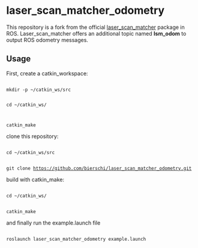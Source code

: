 # laser_scan_matcher_odometry

This repository is a fork from the official [laser_scan_matcher](http://wiki.ros.org/laser_scan_matcher) package in ROS.
Laser_scan_matcher offers an additional topic named **lsm_odom** to output ROS odometry messages.


## Usage

First, create a catkin_workspace:

<code>
mkdir -p ~/catkin_ws/src

cd ~/catkin_ws/

catkin_make
</code>

clone this repository:<br>

<code>
cd ~/catkin_ws/src

git clone https://github.com/bierschi/laser_scan_matcher_odometry.git
</code>

build with catkin_make:<br>

<code>
cd ~/catkin_ws/

catkin_make
</code>

and finally run the example.launch file

<code>
roslaunch laser_scan_matcher_odometry example.launch
</code>